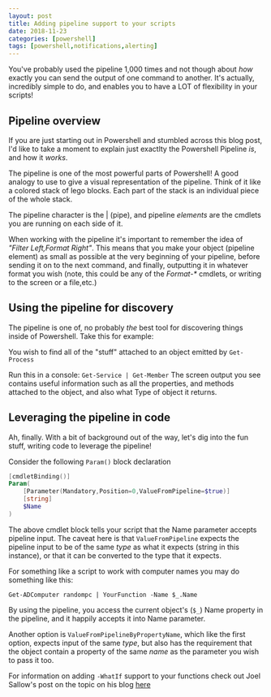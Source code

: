 ```yaml
---
layout: post
title: Adding pipeline support to your scripts
date: 2018-11-23
categories: [powershell]
tags: [powershell,notifications,alerting]
---
```


You've probably used the pipeline 1,000 times and not though about _how_ exactly you can send the output of one command to another. It's actually, incredibly simple to do, and enables you to have a LOT of flexibility in your scripts!

## Pipeline overview

If you are just starting out in Powershell and stumbled across this blog post, I'd like to take a moment to explain just exactlty the Powershell Pipeline _is_, and how it _works_.

The pipeline is one of the most powerful parts of Powershell! A good analogy to use to give a visual representation of the pipeline. Think of it like a colored stack of lego blocks. Each part of the stack is an individual piece of the whole stack.

The pipeline character is the | (pipe), and pipeline _elements_ are the cmdlets you are running on each side of it.

When working with the pipeline it's important to remember the idea of _"Filter Left,Format Right"_. This means that you make your object (pipeline element) as small as possible at the very beginning of your pipeline, before sending it on to the next command, and finally, outputting it in whatever format you wish (note, this could be any of the _Format-*_ cmdlets, or writing to the screen or a file,etc.)

## Using the pipeline for discovery

The pipeline is one of, no probably _the_ best tool for discovering things inside of Powershell. Take this for example:

You wish to find all of the "stuff" attached to an object emitted by `Get-Process`

Run this in a console: `Get-Service | Get-Member`
The screen output you see contains useful information such as all the properties, and methods attached to the object, and also what Type of object it returns.

## Leveraging the pipeline in code

Ah, finally. With a bit of background out of the way, let's dig into the fun stuff, writing code to leverage the pipeline!

Consider the following `Param()` block declaration

```powershell
[cmdletBinding()]
Param(
    [Parameter(Mandatory,Position=0,ValueFromPipeline=$true)]
    [string]
    $Name
)
```

The above cmdlet block tells your script that the Name parameter accepts pipeline input. The caveat here is that `ValueFromPipeline` expects the pipeline input to be of the same _type_ as what it expects (string in this instance), or that it can be converted to the type that it expects.

For something like a script to work with computer names you may do something like this:

`Get-ADComputer randompc | YourFunction -Name $_.Name`

By using the pipeline, you access the current object's (`$_`) Name property in the pipeline, and it happily accepts it into Name parameter.

Another option is `ValueFromPipelineByPropertyName`, which like the first option, expects input of the same _type_, but also has the requirement that the object contain a property of the same _name_ as the parameter you wish to pass it too. 

For information on adding `-WhatIf` support to your functions check out Joel Sallow's post on the topic on his blog [here](INSERT_LINK_HERE)